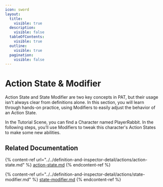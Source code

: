 ```yaml
---
icon: sword
layout:
  title:
    visible: true
  description:
    visible: false
  tableOfContents:
    visible: true
  outline:
    visible: true
  pagination:
    visible: false
---
```


# Action State & Modifier

Action State and State Modifier are two key concepts in PAT, but their usage isn't always clear from definitions alone. In this section, you will learn through hands-on practice, using Modifiers to easily adjust the behavior of an Action State.

In the Tutorial Scene, you can find a Character named PlayerRabbit. In the following steps, you’ll use Modifiers to tweak this character's Action States to make some new abilities.

## Related Documentation

{% content-ref url="../../definition-and-inspector-detail/actions/action-state.md" %}
[action-state.md](../../definition-and-inspector-detail/actions/action-state.md)
{% endcontent-ref %}

{% content-ref url="../../definition-and-inspector-detail/actions/state-modifier.md" %}
[state-modifier.md](../../definition-and-inspector-detail/actions/state-modifier.md)
{% endcontent-ref %}





